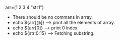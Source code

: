 arr=(1 2 3 4 "str1") <br>

- There should be no commans in array.<br>
- echo ${arr[@]} --> print all the elements of array.<br>
- echo ${arr[0]} --> print 0 index.<br>
- echo ${str:0:15} --> Fetching substring.<br>
